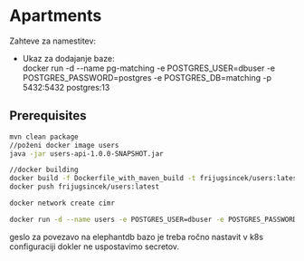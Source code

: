 # Apartments
Zahteve za namestitev:<br/>
  * Ukaz za dodajanje baze:<br/>
	docker run -d --name pg-matching -e POSTGRES_USER=dbuser -e POSTGRES_PASSWORD=postgres -e POSTGRES_DB=matching -p 5432:5432 postgres:13


## Prerequisites

```bash
mvn clean package
//poženi docker image users
java -jar users-api-1.0.0-SNAPSHOT.jar

//docker building
docker build -f Dockerfile_with_maven_build -t frijugsincek/users:latest .
docker push frijugsincek/users:latest   

docker network create cimr

docker run -d --name users -e POSTGRES_USER=dbuser -e POSTGRES_PASSWORD=postgres -e POSTGRES_DB=users -p 5432:5432 --network cimr postgres:13
```

geslo za povezavo na elephantdb bazo je treba ročno nastavit v k8s configuraciji dokler ne uspostavimo secretov.
